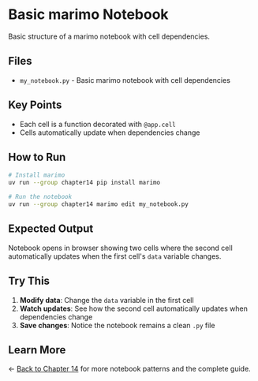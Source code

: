 # Basic marimo Notebook

Basic structure of a marimo notebook with cell dependencies.

## Files

- `my_notebook.py` - Basic marimo notebook with cell dependencies

## Key Points

- Each cell is a function decorated with `@app.cell`
- Cells automatically update when dependencies change

## How to Run

```bash
# Install marimo
uv run --group chapter14 pip install marimo

# Run the notebook
uv run --group chapter14 marimo edit my_notebook.py
```

## Expected Output

Notebook opens in browser showing two cells where the second cell automatically updates when the first cell's `data` variable changes.

## Try This

1. **Modify data**: Change the `data` variable in the first cell
2. **Watch updates**: See how the second cell automatically updates when dependencies change
3. **Save changes**: Notice the notebook remains a clean `.py` file

## Learn More

← [Back to Chapter 14](../README.md) for more notebook patterns and the complete guide.
